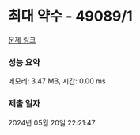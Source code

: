 # 최대 약수  - 49089/1 

[문제 링크](https://level.goorm.io/exam/49089/%EC%9D%B8%EC%8B%B8%EA%B0%80-%EB%90%98%EA%B3%A0-%EC%8B%B6%EC%9D%80-%EB%AF%BC%EC%88%98/quiz/1) 

### 성능 요약

메모리: 3.47 MB, 시간: 0.00 ms

### 제출 일자

2024년 05월 20일 22:21:47

